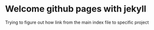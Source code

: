 # Welcome github pages with jekyll

Trying to figure out how link from the main index file to specific project


